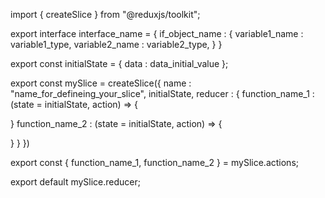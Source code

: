 <!-- First we have imported our createSlice from toolkit to configure store by -->

import { createSlice } from "@reduxjs/toolkit";

<!-- After that we have added interface for them to define their types. which is similar as below  -->

export interface interface_name = {
if_object_name : {
variable1_name : variable1_type,
variable2_name : variable2_type,
}
}

<!-- then take initial state value into initialState variable as -->

export const initialState = {
data : data_initial_value
};

<!-- Now we will create our slice as below -->

export const mySlice = createSlice({
name : "name_for_defineing_your_slice",
initialState,
reducer : {
function_name_1 : (state = initialState, action) => {
<!-- do work for function_name_1 whare action is present inside the action.payload -->
}
function_name_2 : (state = initialState, action) => {
<!-- do work for function_name_2 whare action is present inside the action.payload -->
}
}
})

<!-- Now we have to export our reducer actions by -->

export const { function_name_1, function_name_2 } = mySlice.actions;

<!-- Now we have to export our Slice component reducer as -->

export default mySlice.reducer;
